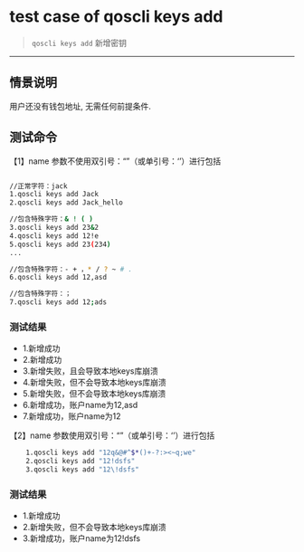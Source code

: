 # test case of qoscli keys add

> `qoscli keys add` 新增密钥

---

## 情景说明

用户还没有钱包地址, 无需任何前提条件.

## 测试命令

【1】name 参数不使用双引号：“”（或单引号：‘’）进行包括
```bash

//正常字符：jack
1.qoscli keys add Jack
2.qoscli keys add Jack_hello

//包含特殊字符：& ! ( )
3.qoscli keys add 23&2
4.qoscli keys add 12!e
5.qoscli keys add 23(234)
...

//包含特殊字符：- + ，* / ? ~ # .
6.qoscli keys add 12,asd

//包含特殊字符：；
7.qoscli keys add 12;ads
```


### 测试结果

* 1.新增成功
* 2.新增成功
* 3.新增失败，且会导致本地keys库崩溃
* 4.新增失败，但不会导致本地keys库崩溃
* 5.新增失败，但不会导致本地keys库崩溃
* 6.新增成功，账户name为12,asd
* 7.新增成功，账户name为12

【2】name 参数使用双引号：“”（或单引号：‘’）进行包括

```bash
    1.qoscli keys add "12q&@#^$*()+-?:><~q;we"
    2.qoscli keys add "12!dsfs"
    3.qoscli keys add "12\!dsfs"
```

### 测试结果

* 1.新增成功
* 2.新增失败，但不会导致本地keys库崩溃
* 3.新增成功，账户name为12\!dsfs